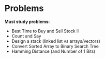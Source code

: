 # Problems

**Must study problems:**

- Best Time to Buy and Sell Stock II
- Count and Say
- Design a stack (linked list vs arrays/vectors)
- Convert Sorted Array to Binary Search Tree
- Hamming Distance (and Number of 1 Bits)
 
